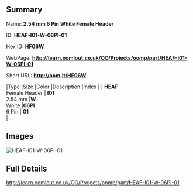 

## Summary
 
Name: __2.54 mm 6 Pin White Female Header__

ID: __HEAF-I01-W-06PI-01__

Hex ID: __HF06W__

WebPage: __http://learn.oomlout.co.uk/OO/Projects/oomp/part/HEAF-I01-W-06PI-01__

Short URL: __http://oom.lt/HF06W__


|Type   |Size   |Color   |Description   |Index   |
| __HEAF__ <br>Female Header  | __I01__<br>2.54 mm   |__W__<br>White    |__06PI__<br>6 Pin    | __01__<br>  |


## Images
![HEAF-I01-W-06PI-01](http://oomlout.com/oomp-gen/parts/HEAF-I01-W-06PI-01/HEAF-I01-W-06PI-01_420.jpg)

## Full Details

 http://learn.oomlout.co.uk/OO/Projects/oomp/part/HEAF-I01-W-06PI-01

